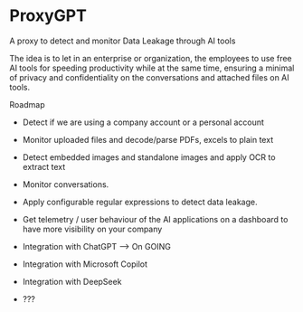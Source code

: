 # ProxyGPT
A proxy to detect and monitor Data Leakage through AI tools

The idea is to let in an enterprise or organization, the employees to use free AI tools for speeding productivity while at the same time, ensuring a minimal of privacy and confidentiality on the conversations and attached files on AI tools.

Roadmap

- Detect if we are using a company account or a personal account
- Monitor uploaded files and decode/parse PDFs, excels to plain text 
- Detect embedded images and standalone images and apply OCR to extract text
- Monitor conversations.
- Apply configurable regular expressions to detect data leakage.
- Get telemetry / user behaviour of the AI applications on a dashboard to have more visibility on your company

- Integration with ChatGPT --> On GOING
- Integration with Microsoft Copilot
- Integration with DeepSeek
- ???
